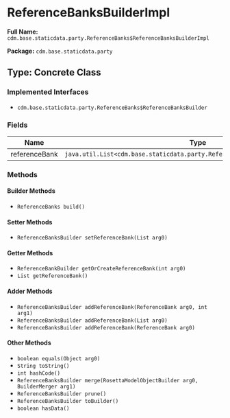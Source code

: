 # ReferenceBanksBuilderImpl

**Full Name:** `cdm.base.staticdata.party.ReferenceBanks$ReferenceBanksBuilderImpl`

**Package:** `cdm.base.staticdata.party`

## Type: Concrete Class

### Implemented Interfaces

- `cdm.base.staticdata.party.ReferenceBanks$ReferenceBanksBuilder`

### Fields

| Name | Type | Description |
|------|------|-------------|
| referenceBank | `java.util.List<cdm.base.staticdata.party.ReferenceBank$ReferenceBankBuilder>` |  |

### Methods

#### Builder Methods

- `ReferenceBanks build()`

#### Setter Methods

- `ReferenceBanksBuilder setReferenceBank(List arg0)`

#### Getter Methods

- `ReferenceBankBuilder getOrCreateReferenceBank(int arg0)`
- `List getReferenceBank()`

#### Adder Methods

- `ReferenceBanksBuilder addReferenceBank(ReferenceBank arg0, int arg1)`
- `ReferenceBanksBuilder addReferenceBank(List arg0)`
- `ReferenceBanksBuilder addReferenceBank(ReferenceBank arg0)`

#### Other Methods

- `boolean equals(Object arg0)`
- `String toString()`
- `int hashCode()`
- `ReferenceBanksBuilder merge(RosettaModelObjectBuilder arg0, BuilderMerger arg1)`
- `ReferenceBanksBuilder prune()`
- `ReferenceBanksBuilder toBuilder()`
- `boolean hasData()`

